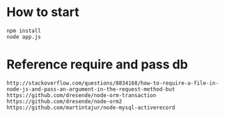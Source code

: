 # How to start
~~~
npm install
node app.js
~~~

# Reference require and pass db
~~~
http://stackoverflow.com/questions/8834168/how-to-require-a-file-in-node-js-and-pass-an-argument-in-the-request-method-but
https://github.com/dresende/node-orm-transaction
https://github.com/dresende/node-orm2
https://github.com/martintajur/node-mysql-activerecord
~~~
